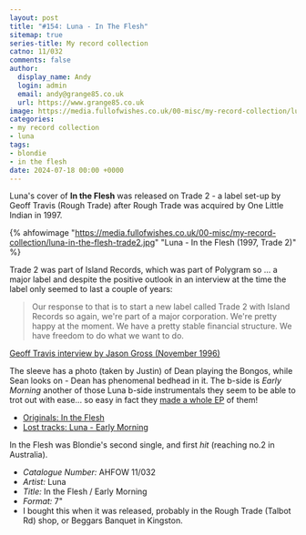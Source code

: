 ```yaml
---
layout: post
title: "#154: Luna - In The Flesh"
sitemap: true
series-title: My record collection
catno: 11/032
comments: false
author:
  display_name: Andy
  login: admin
  email: andy@grange85.co.uk
  url: https://www.grange85.co.uk
image: https://media.fullofwishes.co.uk/00-misc/my-record-collection/luna-in-the-flesh-trade2.jpg
categories:
- my record collection
- luna
tags:
- blondie
- in the flesh
date: 2024-07-18 00:00 +0000
---
```

Luna's cover of **In the Flesh** was released on Trade 2 - a label set-up by Geoff Travis (Rough Trade) after Rough Trade was acquired by One Little Indian in 1997. 

{% ahfowimage "https://media.fullofwishes.co.uk/00-misc/my-record-collection/luna-in-the-flesh-trade2.jpg" "Luna - In the Flesh (1997, Trade 2)" %}

Trade 2 was part of Island Records, which was part of Polygram so ... a major label and despite the positive outlook in an interview at the time the label only seemed to last a couple of years:

<blockquote>
Our response to that is to start a new label called Trade 2 with Island Records so again, we're part of a major corporation. We're pretty happy at the moment. We have a pretty stable financial structure. We have freedom to do what we want to do.
</blockquote>
<p class="caption"><a href="https://www.furious.com/perfect/rt.html">Geoff Travis interview by Jason Gross (November 1996)</a></p>

The sleeve has a photo (taken by Justin) of Dean playing the Bongos, while Sean looks on - Dean has phenomenal bedhead in it. The b-side is _Early Morning_ another of those Luna b-side instrumentals they seem to be able to trot out with ease... so easy in fact they [made a whole EP](/2024/06/03/my-record-collection-141-luna-a-place-of-greater-safety/) of them!

- [Originals: In the Flesh](/2013/09/25/originals-in-the-flesh-by-blondie-covered-by-luna/)
- [Lost tracks: Luna - Early Morning](/2021/05/21/audio-lost-tracks-luna-early-morning/)

In the Flesh was Blondie's second single, and first _hit_ (reaching no.2 in Australia).

 - *Catalogue Number:* AHFOW 11/032
 - *Artist:* Luna 
 - *Title:* In the Flesh / Early Morning
 - *Format:* 7"
 - I bought this when it was released, probably in the Rough Trade (Talbot Rd) shop, or Beggars Banquet in Kingston.
